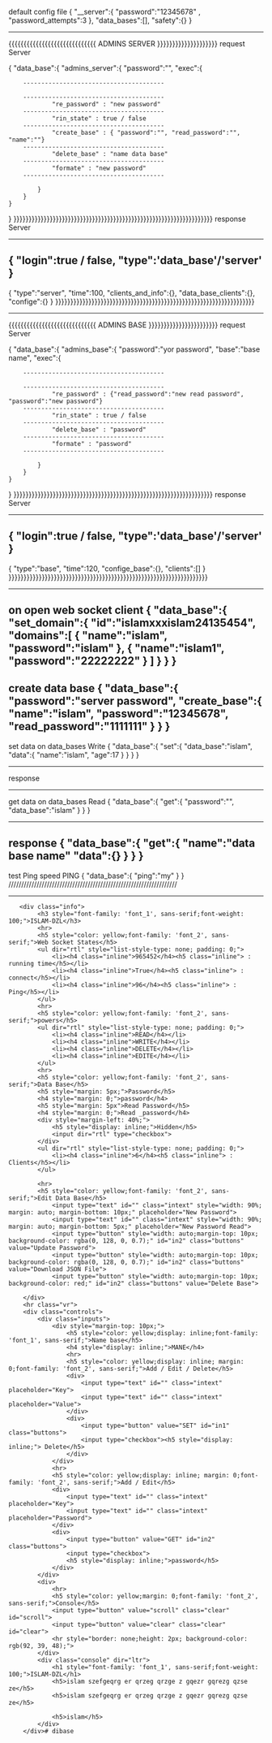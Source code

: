 default config file 
{
    "__server":{
       "password":"12345678" ,
       "password_attempts":3
    },
    "data_bases":[],
    "safety":{}
}
******************************************************************
{{{{{{{{{{{{{{{{{{{{{{{{{{{{{ ADMINS  SERVER }}}}}}}}}}}}}}}}}}}}
request Server

{
    "data_base":{
        "admins_server":{
            "password":"",
            "exec":{

        ---------------------------------------

        ---------------------------------------
                "re_password" : "new password"
        ---------------------------------------
                "rin_state" : true / false
        ---------------------------------------
                "create_base" : { "password":"", "read_password":"", "name":""}
        ---------------------------------------
                "delete_base" : "name data base"
        ---------------------------------------
                "formate" : "new password"
        ---------------------------------------
        
            }
        }
    }
}
}}}}}}}}}}}}}}}}}}}}}}}}}}}}}}}}}}}}}}}}}}}}}}}}}}}}}}}}}}}}}}}}}}
response Server

--------------------------------------
{
    "login":true / false,
    "type":'data_base'/'server'
}
--------------------------------------
{
    "type":"server",
    "time":100,
    "clients_and_info":{},
    "data_base_clients":{},
    "confige":{}
}
}}}}}}}}}}}}}}}}}}}}}}}}}}}}}}}}}}}}}}}}}}}}}}}}}}}}}}}}}}}}}}}}}}
******************************************************************
{{{{{{{{{{{{{{{{{{{{{{{{{{{{{ ADMINS BASE }}}}}}}}}}}}}}}}}}}}}}}
request Server

{
    "data_base":{
        "admins_base":{
            "password":"yor password",
            "base":"base name",
            "exec":{

        ---------------------------------------

        ---------------------------------------
                "re_password" : {"read_password":"new read password", "password":"new password"}
        ---------------------------------------
                "rin_state" : true / false
        ---------------------------------------
                "delete_base" : "password"
        ---------------------------------------
                "formate" : "password"
        ---------------------------------------
        
            }
        }
    }
}
}}}}}}}}}}}}}}}}}}}}}}}}}}}}}}}}}}}}}}}}}}}}}}}}}}}}}}}}}}}}}}}}}}
response Server


--------------------------------------
{
    "login":true / false,
    "type":'data_base'/'server'
}
--------------------------------------
{
    "type":"base",
    "time":120,
    "confige_base":{},
    "clients":[]
}
}}}}}}}}}}}}}}}}}}}}}}}}}}}}}}}}}}}}}}}}}}}}}}}}}}}}}}}}}}}}}}}}}}
******************************************************************
on open web socket client
{
    "data_base":{
        "set_domain":{
            "id":"islamxxxislam24135454",
            "domains":[
                {
                    "name":"islam",
                    "password":"islam"
                },
                {
                    "name":"islam1",
                    "password":"22222222"
                }
            ]
        }
    }
}
------------------------------------------------------------------
create data base 
{
    "data_base":{
        "password":"server password",
        "create_base":{
            "name":"islam",
            "password":"12345678",
            "read_password":"1111111"
        }
    }
}
------------------------------------------------------------------
set data on data_bases     Write
{
    "data_base":{
        "set":{
            "data_base":"islam",
            "data":{
                "name":"islam",
                "age":17
            }
        }
    }
}
*******************
response 

------------------------------------------------------------------
get data on data_bases     Read
{
    "data_base":{
        "get":{
            "password":"",
            "data_base":"islam"
        }
    }
}
*******************
response
{
    "data_base":{
        "get":{
            "name":"data base name"
            "data":{}
        }
    }
}
------------------------------------------------------------------
 test Ping speed  PING
 {
    "data_base":{
        "ping":"my"
    }
 }
//////////////////////////////////////////////////////////////////

________________________________________________________________________________

       <div class="info">
            <h3 style="font-family: 'font_1', sans-serif;font-weight: 100;">ISLAM-DZL</h3>
            <hr>
            <h5 style="color: yellow;font-family: 'font_2', sans-serif;">Web Socket States</h5>
            <ul dir="rtl" style="list-style-type: none; padding: 0;">
                <li><h4 class="inline">965452</h4><h5 class="inline"> : running time</h5></li>
                <li><h4 class="inline">True</h4><h5 class="inline"> : connect</h5></li>
                <li><h4 class="inline">96</h4><h5 class="inline"> : Ping</h5></li>
            </ul>            
            <hr>
            <h5 style="color: yellow;font-family: 'font_2', sans-serif;">powers</h5>
            <ul dir="rtl" style="list-style-type: none; padding: 0;">
                <li><h4 class="inline">READ</h4></li>
                <li><h4 class="inline">WRITE</h4></li>
                <li><h4 class="inline">DELETE</h4></li>
                <li><h4 class="inline">EDITE</h4></li>
            </ul>
            <hr>
            <h5 style="color: yellow;font-family: 'font_2', sans-serif;">Data Base</h5>
            <h5 style="margin: 5px;">Password</h5>
            <h4 style="margin: 0;">password</h4>
            <h5 style="margin: 5px">Read Password</h5>
            <h4 style="margin: 0;">Read _password</h4>
            <div style="margin-left: 40%;">
                <h5 style="display: inline;">Hidden</h5>
                <input dir="rtl" type="checkbox">
            </div>
            <ul dir="rtl" style="list-style-type: none; padding: 0;">
                <li><h4 class="inline">6</h4><h5 class="inline"> : Clients</h5></li>
            </ul>

            <hr>
            <h5 style="color: yellow;font-family: 'font_2', sans-serif;">Edit Data Base</h5>
                <input type="text" id="" class="intext" style="width: 90%; margin: auto; margin-bottom: 10px;" placeholder="New Password">
                <input type="text" id="" class="intext" style="width: 90%; margin: auto; margin-bottom: 5px;" placeholder="New Password Read">
                <input type="button" style="width: auto;margin-top: 10px; background-color: rgba(0, 128, 0, 0.7);" id="in2" class="buttons" value="Update Password">
                <input type="button" style="width: auto;margin-top: 10px; background-color: rgba(0, 128, 0, 0.7);" id="in2" class="buttons" value="Download JSON File">
                <input type="button" style="width: auto;margin-top: 10px; background-color: red;" id="in2" class="buttons" value="Delete Base">

        </div>
        <hr class="vr">
        <div class="controls">
            <div class="inputs">
                <div style="margin-top: 10px;">
                    <h5 style="color: yellow;display: inline;font-family: 'font_1', sans-serif;">Name base</h5>
                    <h4 style="display: inline;">MANE</h4>
                    <hr>
                    <h5 style="color: yellow;display: inline; margin: 0;font-family: 'font_2', sans-serif;">Add / Edit / Delete</h5>
                    <div>
                        <input type="text" id="" class="intext" placeholder="Key">
                        <input type="text" id="" class="intext" placeholder="Value">
                    </div>
                    <div>
                        <input type="button" value="SET" id="in1" class="buttons">
                        <input type="checkbox"><h5 style="display: inline;"> Delete</h5>
                    </div>
                </div>
                <hr>
                <h5 style="color: yellow;display: inline; margin: 0;font-family: 'font_2', sans-serif;">Add / Edit</h5>
                <div>
                    <input type="text" id="" class="intext" placeholder="Key">
                    <input type="text" id="" class="intext" placeholder="Password">
                </div>
                <div>
                    <input type="button" value="GET" id="in2" class="buttons">
                    <input type="checkbox">
                    <h5 style="display: inline;">password</h5>
                </div>
            </div>
            <div>
                <hr>
                <h5 style="color: yellow;margin: 0;font-family: 'font_2', sans-serif;">Console</h5>
                <input type="button" value="scroll" class="clear" id="scroll">
                <input type="button" value="clear" class="clear" id="clear">
                <hr style="border: none;height: 2px; background-color: rgb(92, 39, 48);">
            </div>
            <div class="console" dir="ltr">
                <h1 style="font-family: 'font_1', sans-serif;font-weight: 100;">ISLAM-DZL</h1>
                <h5>islam szefgeqrg er qrzeg qrzge z gqezr gqrezg qzse ze</h5>
                <h5>islam szefgeqrg er qrzeg qrzge z gqezr gqrezg qzse ze</h5>

                <h5>islam</h5>
            </div>
        </div># dibase
